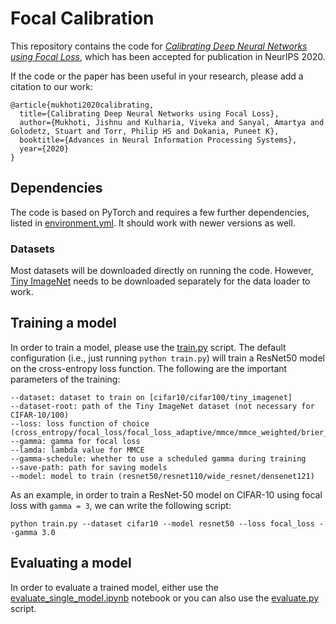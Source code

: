 # Focal Calibration

This repository contains the code for [*Calibrating Deep Neural Networks using Focal Loss*](https://arxiv.org/abs/2002.09437), which has been accepted for publication in NeurIPS 2020.

If the code or the paper has been useful in your research, please add a citation to our work:

```
@article{mukhoti2020calibrating,
  title={Calibrating Deep Neural Networks using Focal Loss},
  author={Mukhoti, Jishnu and Kulharia, Viveka and Sanyal, Amartya and Golodetz, Stuart and Torr, Philip HS and Dokania, Puneet K},
  booktitle={Advances in Neural Information Processing Systems},
  year={2020}
}
```

## Dependencies

The code is based on PyTorch and requires a few further dependencies, listed in [environment.yml](environment.yml). It should work with newer versions as well.


### Datasets

Most datasets will be downloaded directly on running the code. However, [Tiny ImageNet](https://tiny-imagenet.herokuapp.com/) needs to be downloaded separately for the data loader to work.

## Training a model

In order to train a model, please use the [train.py](train.py) script. The default configuration (i.e., just running ```python train.py```) will train a ResNet50 model on the cross-entropy loss function. The following are the important parameters of the training:
```
--dataset: dataset to train on [cifar10/cifar100/tiny_imagenet]
--dataset-root: path of the Tiny ImageNet dataset (not necessary for CIFAR-10/100)
--loss: loss function of choice (cross_entropy/focal_loss/focal_loss_adaptive/mmce/mmce_weighted/brier_score)
--gamma: gamma for focal loss
--lamda: lambda value for MMCE
--gamma-schedule: whether to use a scheduled gamma during training
--save-path: path for saving models
--model: model to train (resnet50/resnet110/wide_resnet/densenet121)
```

As an example, in order to train a ResNet-50 model on CIFAR-10 using focal loss with ```gamma = 3```, we can write the following script:
```
python train.py --dataset cifar10 --model resnet50 --loss focal_loss --gamma 3.0
``` 

## Evaluating a model

In order to evaluate a trained model, either use the [evaluate_single_model.ipynb](Experiments/evaluate_single_model.ipynb) notebook or you can also use the [evaluate.py](evaluate.py) script.